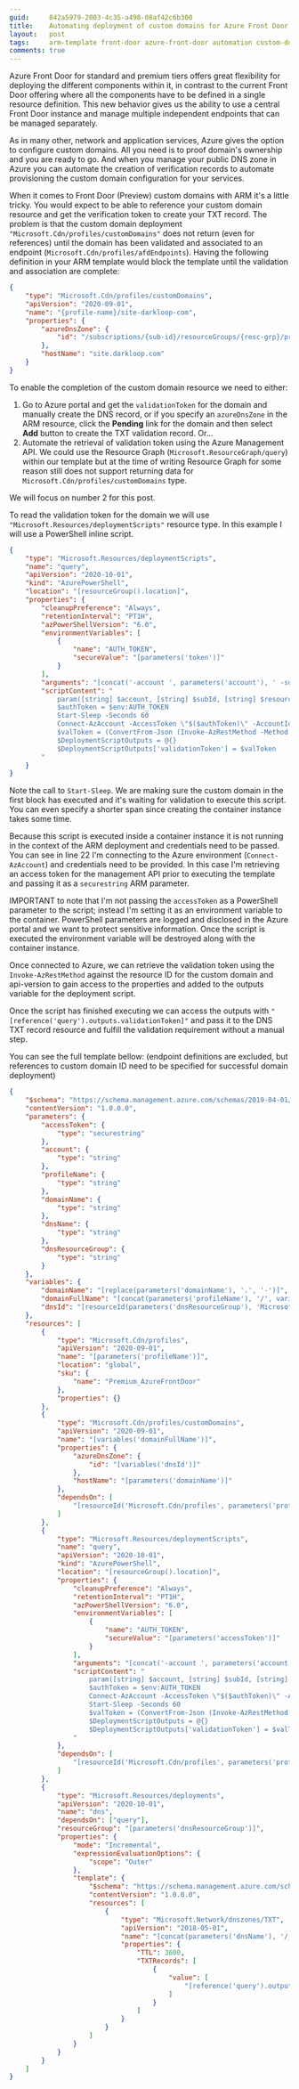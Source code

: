 ```yaml
---
guid:     842a5979-2003-4c35-a498-08af42c6b300
title:    Automating deployment of custom domains for Azure Front Door Standard/Premium (Preview) using ARM
layout:   post
tags:     arm-template front-door azure-front-door automation custom-domain
comments: true
---
```


Azure Front Door for standard and premium tiers offers great flexibility for deploying the different components within it, in contrast to the current Front Door offering where all the components have to be defined in a single resource definition.
This new behavior gives us the ability to use a central Front Door instance and manage multiple independent endpoints that can be managed separately.

As in many other, network and application services, Azure gives the option to configure custom domains. All you need is to proof domain's ownership and you are ready to go. And when you manage your public DNS zone in Azure you can automate the creation of verification records to automate provisioning the custom domain configuration for your services.
<!-- more -->

When it comes to Front Door (Preview) custom domains with ARM it's a little tricky. You would expect to be able to reference your custom domain resource and get the verification token to create your TXT record. The problem is that the custom domain deployment `"Microsoft.Cdn/profiles/customDomains"` does not return (even for references) until the domain has been validated and associated to an endpoint (`Microsoft.Cdn/profiles/afdEndpoints`). Having the following definition in your ARM template would block the template until the validation and association are complete:

```json
{
    "type": "Microsoft.Cdn/profiles/customDomains",
    "apiVersion": "2020-09-01",
    "name": "{profile-name}/site-darkloop-com",
    "properties": {
        "azureDnsZone": {
            "id": "/subscriptions/{sub-id}/resourceGroups/{resc-grp}/providers/Microsoft.Network/dnsZones/darkloop-com"
        },
        "hostName": "site.darkloop.com"
    }
}
```

To enable the completion of the custom domain resource we need to either:

1. Go to Azure portal and get the `validationToken` for the domain and manually create the DNS record, or if you specify an `azureDnsZone` in the ARM resource, click the **Pending** link for the domain and then select **Add** button to create the TXT validation record. Or...
2. Automate the retrieval of validation token using the Azure Management API. We could use the Resource Graph (`Microsoft.ResourceGraph/query`) within our template but at the time of writing Resource Graph for some reason still does not support returning data for `Microsoft.Cdn/profiles/customDomains` type.

We will focus on number 2 for this post.

To read the validation token for the domain we will use `"Microsoft.Resources/deploymentScripts"` resource type. In this example I will use a PowerShell inline script.

```json
{
    "type": "Microsoft.Resources/deploymentScripts",
    "name": "query",
    "apiVersion": "2020-10-01",
    "kind": "AzurePowerShell",
    "location": "[resourceGroup().location]",
    "properties": {
        "cleanupPreference": "Always",
        "retentionInterval": "PT1H",
        "azPowerShellVersion": "6.0",
        "environmentVariables": [
            {
                "name": "AUTH_TOKEN",
                "secureValue": "[parameters('token')]"
            }
        ],
        "arguments": "[concat('-account ', parameters('account'), ' -subId ', subscription().subscriptionId, ' -resourceGroup ', resourceGroup().name, ' -profileName ', parameters('profileName'), ' -domainName ', variables('domainName'))]",
        "scriptContent": "
            param([string] $account, [string] $subId, [string] $resourceGroup, [string] $profileName, [string] $domainName)
            $authToken = $env:AUTH_TOKEN
            Start-Sleep -Seconds 60
            Connect-AzAccount -AccessToken \"$($authToken)\" -AccountId $account -Subscription $subId
            $valToken = (ConvertFrom-Json (Invoke-AzRestMethod -Method get -Path \"/subscriptions/$($subId)/resourceGroups/$($resourceGroup)/providers/Microsoft.Cdn/profiles/$($profileName)/customDomains/$($domainName)?api-version=2020-09-01\").content).properties.validationProperties.validationToken
            $DeploymentScriptOutputs = @{}
            $DeploymentScriptOutputs['validationToken'] = $valToken
        "
    }
}
```

Note the call to `Start-Sleep`. We are making sure the custom domain in the first block has executed and it's waiting for validation to execute this script. You can even specify a shorter span since creating the container instance takes some time.

Because this script is executed inside a container instance it is not running in the context of the ARM deployment and credentials need to be passed. You can see in line 22 I'm connecting to the Azure environment (`Connect-AzAccount`) and credentials need to be provided. In this case I'm retrieving an access token for the management API prior to executing the template and passing it as a `securestring` ARM parameter.

IMPORTANT to note that I'm not passing the `accessToken` as a PowerShell parameter to the script; instead I'm setting it as an environment variable to the container. PowerShell parameters are logged and disclosed in the Azure portal and we want to protect sensitive information. Once the script is executed the environment variable will be destroyed along with the container instance.

Once connected to Azure, we can retrieve the validation token using the `Invoke-AzRestMethod` against the resource ID for the custom domain and api-version to gain access to the properties and added to the outputs variable for the deployment script.

Once the script has finished executing we can access the outputs with `"[reference('query').outputs.validationToken]"` and pass it to the DNS TXT record resource and fulfill the validation requirement without a manual step.

You can see the full template bellow: (endpoint definitions are excluded, but references to custom domain ID need to be specified for successful domain deployment)

```json
{
    "$schema": "https://schema.management.azure.com/schemas/2019-04-01/deploymentTemplate.json#",
    "contentVersion": "1.0.0.0",
    "parameters": {
        "accessToken": {
            "type": "securestring"
        },
        "account": {
            "type": "string"
        },
        "profileName": {
            "type": "string"
        },
        "domainName": {
            "type": "string"
        },
        "dnsName": {
            "type": "string"
        },
        "dnsResourceGroup": {
            "type": "string"
        }
    },
    "variables": {
        "domainName": "[replace(parameters('domainName'), '.', '-')]",
        "domainFullName": "[concat(parameters('profileName'), '/', variables('domainName'))]",
        "dnsId": "[resourceId(parameters('dnsResourceGroup'), 'Microsoft.Network/dnszones', parameters('dnsName'))]"
    },
    "resources": [
        {
            "type": "Microsoft.Cdn/profiles",
            "apiVersion": "2020-09-01",
            "name": "[parameters('profileName')]",
            "location": "global",
            "sku": {
                "name": "Premium_AzureFrontDoor"
            },
            "properties": {}
        },
        {
            "type": "Microsoft.Cdn/profiles/customDomains",
            "apiVersion": "2020-09-01",
            "name": "[variables('domainFullName')]",
            "properties": {
                "azureDnsZone": {
                    "id": "[variables('dnsId')]"
                },
                "hostName": "[parameters('domainName')]"
            },
            "dependsOn": [
                "[resourceId('Microsoft.Cdn/profiles', parameters('profileName'))]"
            ]
        },
        {
            "type": "Microsoft.Resources/deploymentScripts",
            "name": "query",
            "apiVersion": "2020-10-01",
            "kind": "AzurePowerShell",
            "location": "[resourceGroup().location]",
            "properties": {
                "cleanupPreference": "Always",
                "retentionInterval": "PT1H",
                "azPowerShellVersion": "6.0",
                "environmentVariables": [
                    {
                        "name": "AUTH_TOKEN",
                        "secureValue": "[parameters('accessToken')]"
                    }
                ],
                "arguments": "[concat('-account ', parameters('account'), ' -subId ', subscription().subscriptionId, ' -resourceGroup ', resourceGroup().name, ' -profileName ', parameters('profileName'), ' -domainName ', variables('domainName'))]",
                "scriptContent": "
                    param([string] $account, [string] $subId, [string] $resourceGroup, [string] $profileName, [string] $domainName)
                    $authToken = $env:AUTH_TOKEN
                    Connect-AzAccount -AccessToken \"$($authToken)\" -AccountId $account -Subscription $subId
                    Start-Sleep -Seconds 60
                    $valToken = (ConvertFrom-Json (Invoke-AzRestMethod -Method get -Path \"/subscriptions/$($subId)/resourceGroups/$($resourceGroup)/providers/Microsoft.Cdn/profiles/$($profileName)/customDomains/$($domainName)?api-version=2020-09-01\").content).properties.validationProperties.validationToken
                    $DeploymentScriptOutputs = @{}
                    $DeploymentScriptOutputs['validationToken'] = $valToken
                "
            },
            "dependsOn": [
                "[resourceId('Microsoft.Cdn/profiles', parameters('profileName'))]"
            ]
        },
        {
            "type": "Microsoft.Resources/deployments",
            "apiVersion": "2020-10-01",
            "name": "dns",
            "dependsOn": ["query"],
            "resourceGroup": "[parameters('dnsResourceGroup')]",
            "properties": {
                "mode": "Incremental",
                "expressionEvaluationOptions": {
                    "scope": "Outer"
                },
                "template": {
                    "$schema": "https://schema.management.azure.com/schemas/2019-04-01/deploymentTemplate.json#",
                    "contentVersion": "1.0.0.0",
                    "resources": [
                        {
                            "type": "Microsoft.Network/dnszones/TXT",
                            "apiVersion": "2018-05-01",
                            "name": "[concat(parameters('dnsName'), '/_dnsauth.', replace(parameters('domainName'), concat('.', parameters('dnsName')), ''))]",
                            "properties": {
                                "TTL": 3600,
                                "TXTRecords": [
                                    {
                                        "value": [ 
                                            "[reference('query').outputs.validationToken]"
                                        ]
                                    }
                                ]
                            }
                        }
                    ]
                }
            }
        }
    ]
}
```